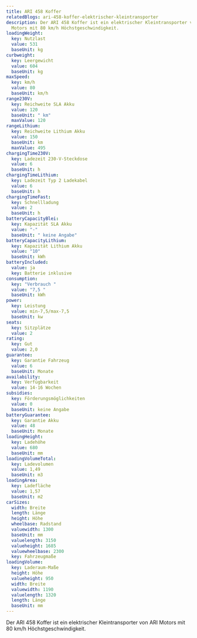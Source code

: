```yaml
---
title: ARI 458 Koffer
relatedBlogs: ari-458-koffer-elektrischer-kleintransporter
description: Der ARI 458 Koffer ist ein elektrischer Kleintransporter von ARI
  Motors mit 80 km/h Höchstgeschwindigkeit.
loadingWeight:
  key: Nutzlast
  value: 531
  baseUnit: kg
curbweight:
  key: Leergewicht
  value: 604
  baseUnit: kg
maxSpeed:
  key: km/h
  value: 80
  baseUnit: km/h
range230V:
  key: Reichweite SLA Akku
  value: 120
  baseUnit: " km"
  maxValue: 120
rangeLithium:
  key: Reichweite Lithium Akku
  value: 150
  baseUnit: km
  maxValue: 495
chargingTime230V:
  key: Ladezeit 230-V-Steckdose
  value: 6
  baseUnit: h
chargingTimeLithium:
  key: Ladezeit Typ 2 Ladekabel
  value: 6
  baseUnit: h
chargingTimeFast:
  key: Schnellladung
  value: 2
  baseUnit: h
batteryCapacityBlei:
  key: Kapazität SLA Akku
  value: "-"
  baseUnit: " keine Angabe"
batteryCapacityLithium:
  key: Kapazität Lithium Akku
  value: "10"
  baseUnit: kWh
batteryIncluded:
  value: ja
  key: Batterie inklusive
consumption:
  key: "Verbrauch "
  value: "7,5 "
  baseUnit: kWh
power:
  key: Leistung
  value: min-7,5/max-7,5
  baseUnit: kw
seats:
  key: Sitzplätze
  value: 2
rating:
  key: Gut
  value: 2,0
guarantee:
  key: Garantie Fahrzeug
  value: 6
  baseUnit: Monate
availability:
  key: Verfügbarkeit
  value: 14-16 Wochen
subsidies:
  key: Förderungsmöglichkeiten
  value: 0
  baseUnit: keine Angabe
batteryGuarantee:
  key: Garantie Akku
  value: 48
  baseUnit: Monate
loadingHeight:
  key: Ladehöhe
  value: 680
  baseUnit: mm
loadingVolumeTotal:
  key: Ladevolumen
  value: 1,49
  baseUnit: m3
loadingArea:
  key: Ladefläche
  value: 1,57
  baseUnit: m2
carSizes:
  width: Breite
  length: Länge
  height: Höhe
  wheelbase: Radstand
  valuewidth: 1300
  baseUnit: mm
  valuelength: 3150
  valueheight: 1685
  valuewheelbase: 2300
  key: Fahrzeugmaße
loadingVolume:
  key: Laderaum-Maße
  height: Höhe
  valueheight: 950
  width: Breite
  valuewidth: 1190
  valuelength: 1320
  length: Länge
  baseUnit: mm
---
```


Der ARI 458 Koffer ist ein elektrischer Kleintransporter von ARI Motors mit 80 km/h Höchstgeschwindigkeit.
